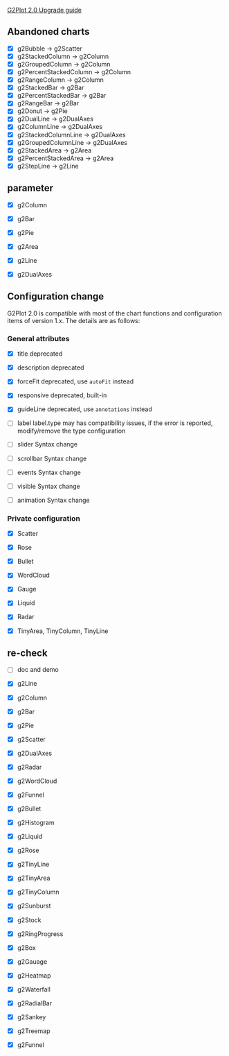 
[G2Plot 2.0 Upgrade guide](https://g2plot.antv.vision/en/docs/manual/upgrade/)


## Abandoned charts

- [x] g2Bubble                 ->  g2Scatter
- [x] g2StackedColumn          ->  g2Column
- [x] g2GroupedColumn          ->  g2Column
- [x] g2PercentStackedColumn   ->  g2Column
- [x] g2RangeColumn            ->  g2Column
- [x] g2StackedBar             ->  g2Bar
- [x] g2PercentStackedBar      ->  g2Bar
- [x] g2RangeBar               ->  g2Bar
- [x] g2Donut                  ->  g2Pie
- [x] g2DualLine               ->  g2DualAxes
- [x] g2ColumnLine             ->  g2DualAxes
- [x] g2StackedColumnLine      ->  g2DualAxes
- [x] g2GroupedColumnLine      ->  g2DualAxes
- [x] g2StackedArea            ->  g2Area
- [x] g2PercentStackedArea     ->  g2Area
- [x] g2StepLine               ->  g2Line

## parameter

- [x] g2Column
- [x] g2Bar
- [x] g2Pie
- [x] g2Area
- [x] g2Line
- [x] g2DualAxes


## Configuration change

G2Plot 2.0 is compatible with most of the chart functions and configuration items of version 1.x. The details are as follows:

### General attributes

- [x] title        deprecated
- [x] description  deprecated
- [x] forceFit     deprecated, use `autoFit` instead
- [x] responsive   deprecated, built-in
- [x] guideLine    deprecated, use `annotations` instead
- [ ] label	       label.type may has compatibility issues, if the error is reported, modify/remove the type configuration
- [ ] slider	     Syntax change
- [ ] scrollbar	   Syntax change
- [ ] events	     Syntax change
- [ ] visible   	 Syntax change
- [ ] animation	   Syntax change


### Private configuration

- [x] Scatter
- [x] Rose
- [x] Bullet
- [x] WordCloud
- [x] Gauge
- [x] Liquid
- [x] Radar
- [x] TinyArea, TinyColumn, TinyLine


## re-check

- [ ] doc and demo
- [x] g2Line
- [x] g2Column
- [x] g2Bar
- [x] g2Pie
- [x] g2Scatter
- [x] g2DualAxes
- [x] g2Radar
- [x] g2WordCloud
- [x] g2Funnel
- [x] g2Bullet
- [x] g2Histogram
- [x] g2Liquid
- [x] g2Rose
- [x] g2TinyLine
- [x] g2TinyArea
- [x] g2TinyColumn
- [x] g2Sunburst
- [x] g2Stock
- [x] g2RingProgress
- [x] g2Box
- [x] g2Gauage
- [x] g2Heatmap
- [x] g2Waterfall
- [x] g2RadialBar
- [x] g2Sankey
- [x] g2Treemap
- [x] g2Funnel





